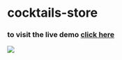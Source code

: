 # cocktails-store
<h3>to visit the live demo <a href="https://cocktails-store-project.netlify.app">click here</a> </h3>
<div width="70%" height="750px" style="overflow:hidden">
<img   src="screencapture-cocktails-store-project-netlify-app-2023-02-07-19_15_08.png"/>
</div>
